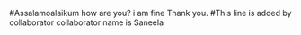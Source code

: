 #Assalamoalaikum
how are you?
i am fine
Thank you.
#This line is added by collaborator
collaborator name is Saneela
